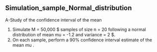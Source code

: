 ##  Simulation_sample_Normal_distribution


A-Study of the confidence interval of the mean
1. Simulate  M = 50,000 $ samples of size  n = 20  following a normal distribution of mean mu = -1.2  and variance = 2 $.
2. On each sample, perform a  90%  confidence interval estimate of the mean  mu .
